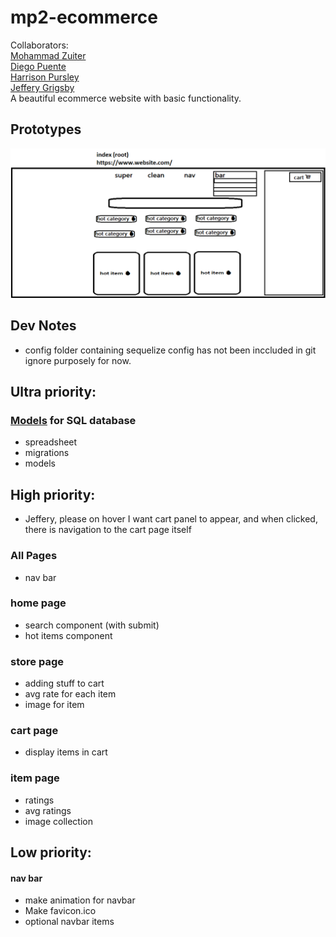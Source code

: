 <!-- 
If you right click the readme in the file list and
click open preview, you can see how this will look. 

you will need this extension from microsoft.
for a proper preview
https://marketplace.visualstudio.com/items?itemName=ms-vscode.live-server
-->



# mp2-ecommerce
Collaborators: \
[Mohammad Zuiter](https://github.com/moefingers) \
[Diego Puente](https://github.com/dpuentex) \
[Harrison Pursley](https://github.com/HarrisonPursley)\
[Jeffery Grigsby](https://github.com/JefferyG00) \
A beautiful ecommerce website with basic functionality.

<!-- design -->
## Prototypes
![Prototype Home](./_design/Home.png)

## Dev Notes
- config folder containing sequelize config has not been inccluded in git ignore purposely for now.
## Ultra priority:

### [Models](https://docs.google.com/spreadsheets/d/1QfpH7j5gNQoXloyshFjNvAq97LzJzVPM_XfwJFtSe18/edit#gid=0) for SQL database
- spreadsheet
- migrations
- models


## High priority:
- Jeffery, please on hover I want cart panel to appear, and when clicked, there is navigation to the cart page itself
### All Pages
- nav bar 

### home page

- search component (with submit) 
- hot items component 

### store page
- adding stuff to cart 
- avg rate for each item 
- image for item 

### cart page
- display items in cart

### item page
- ratings 
- avg ratings 
- image collection 



## Low priority: 

#### nav bar
- make animation for navbar
- Make favicon.ico
- optional navbar items 

